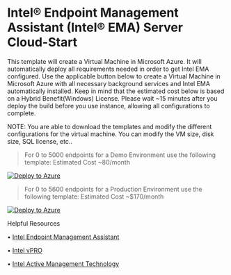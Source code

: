 # Intel® Endpoint Management Assistant (Intel® EMA) Server Cloud-Start

This template will create a Virtual Machine in Microsoft Azure. It will automatically deploy all requirements needed in order to get Intel EMA configured.
Use the applicable button below to create a Virtual Machine in Microsoft Azure with all necessary background services and Intel EMA automatically installed. Keep in mind that the estimated cost below is based on a Hybrid Benefit(Windows) License. 
Please wait ~15 minutes after you deploy the build before you use instance, allowing all configurations to complete.

NOTE: You are able to download the templates and modify the different configurations for the virtual machine. You can modify the VM size, disk size, SQL license, etc..

> For 0 to 5000 endpoints for a Demo Environment use the following template: Estimated Cost ~80/month

[![Deploy to Azure](https://aka.ms/deploytoazurebutton)](https://portal.azure.com/#create/Microsoft.Template/uri/https%3A%2F%2Fraw.githubusercontent.com%2Fasolano2013%2FEMATemplate%2Fmain%2Fematemplate.json/createUIDefinitionUri/https%3A%2F%2Fraw.githubusercontent.com%2Fasolano2013%2FEMATemplate%2Fmain%2FcreateUiDefinition.json)

> For 0 to 5600 endpoints for a Production Environment use the following template: Estimated Cost ~$170/month

[![Deploy to Azure](https://aka.ms/deploytoazurebutton)](https://portal.azure.com/#create/Microsoft.Template/uri/https%3A%2F%2Fraw.githubusercontent.com%2Fasolano2013%2FEMATemplate%2Fmain%2Fematemplate.json/createUIDefinitionUri/https%3A%2F%2Fraw.githubusercontent.com%2Fasolano2013%2FEMATemplate%2Fmain%2FcreateUiDefinitionProd.json)

Helpful Resources

•	[Intel Endpoint Management Assistant](https://newsroom.intel.com/news/intel-endpoint-management-assistant-makes-managing-remote-intel-vpro-platform-based-devices-easier/#gs.r5a0nc)

•	[Intel vPRO](https://www.intel.com/content/www/us/en/products/docs/processors/vpro/vpro-platform-brief.html?wapkw=amt)

•	[Intel Active Management Technology](https://www.intel.com/content/www/us/en/support/articles/000020921/technologies/intel-active-management-technology-intel-amt.html)



